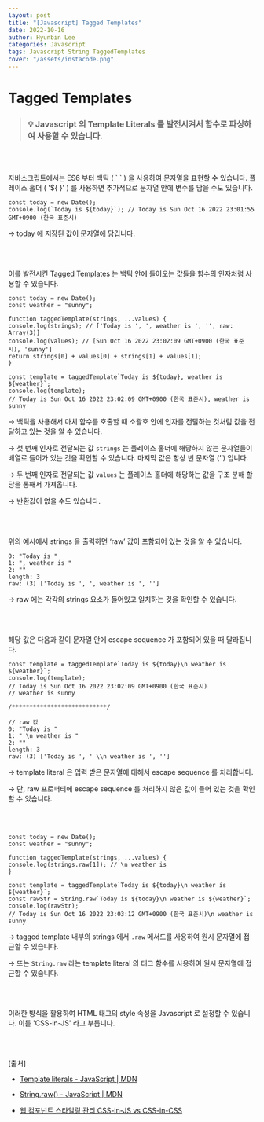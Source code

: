 ```yaml
---
layout: post
title: "[Javascript] Tagged Templates"
date: 2022-10-16
author: Hyunbin Lee
categories: Javascript
tags: Javascript String TaggedTemplates
cover: "/assets/instacode.png"
---
```


# Tagged Templates

> ### 💡 Javascript 의 Template Literals 를 발전시켜서 함수로 파싱하여 사용할 수 있습니다.

<br />
<br />

자바스크립트에서는 ES6 부터 백틱 ( \` \` ) 을 사용하여 문자열을 표현할 수 있습니다. 플레이스 홀더 ( '${ }' ) 를 사용하면 추가적으로 문자열 안에 변수를 담을 수도 있습니다.

<pre>
<code class="hljs javascript">const today = new Date();
console.log(`Today is ${today}`); // Today is Sun Oct 16 2022 23:01:55 GMT+0900 (한국 표준시)</code>
</pre>

→ today 에 저장된 값이 문자열에 담깁니다.

<br />
<br />

이를 발전시킨 Tagged Templates 는 백틱 안에 들어오는 값들을 함수의 인자처럼 사용할 수 있습니다.

<pre>
<code class="hljs">const today = new Date();
const weather = "sunny";

function taggedTemplate(strings, ...values) {
console.log(strings); // ['Today is ', ', weather is ', '', raw: Array(3)]
console.log(values); // [Sun Oct 16 2022 23:02:09 GMT+0900 (한국 표준시), 'sunny']
return strings[0] + values[0] + strings[1] + values[1];
}

const template = taggedTemplate`Today is ${today}, weather is ${weather}`;
console.log(template);
// Today is Sun Oct 16 2022 23:02:09 GMT+0900 (한국 표준시), weather is sunny</code>
</pre>

→ 백틱을 사용해서 마치 함수를 호출할 때 소괄호 안에 인자를 전달하는 것처럼 값을 전달하고 있는 것을 알 수 있습니다.

→ 첫 번째 인자로 전달되는 값 `strings` 는 플레이스 홀더에 해당하지 않는 문자열들이 배열로 들어가 있는 것을 확인할 수 있습니다. 마지막 값은 항상 빈 문자열 (’’) 입니다.

→ 두 번째 인자로 전달되는 값 `values` 는 플레이스 홀더에 해당하는 값을 구조 분해 할당을 통해서 가져옵니다.

→ 반환값이 없을 수도 있습니다.

<br />
<br />

위의 예시에서 strings 을 출력하면 ‘raw’ 값이 포함되어 있는 것을 알 수 있습니다.

<pre>
<code class="hljs">0: "Today is "
1: ", weather is "
2: ""
length: 3
raw: (3) ['Today is ', ', weather is ', '']</code>
</pre>

→ raw 에는 각각의 strings 요소가 들어있고 일치하는 것을 확인할 수 있습니다.

<br />
<br />

해당 값은 다음과 같이 문자열 안에 escape sequence 가 포함되어 있을 때 달라집니다.

<pre>
<code class="hljs">const template = taggedTemplate`Today is ${today}\n weather is ${weather}`;
console.log(template);
// Today is Sun Oct 16 2022 23:02:09 GMT+0900 (한국 표준시)
// weather is sunny

/***************************/

// raw 값
0: "Today is "
1: " \n weather is "
2: ""
length: 3
raw: (3) ['Today is ', ' \\n weather is ', '']</code>
</pre>

→ template literal 은 입력 받은 문자열에 대해서 escape sequence 를 처리합니다.

→ 단, raw 프로퍼티에 escape sequence 를 처리하지 않은 값이 들어 있는 것을 확인할 수 있습니다.

<br />
<br />

<pre>
<code class="hljs">const today = new Date();
const weather = "sunny";

function taggedTemplate(strings, ...values) {
console.log(strings.raw[1]); // \n weather is
}

const template = taggedTemplate`Today is ${today}\n weather is ${weather}`;
const rawStr = String.raw`Today is ${today}\n weather is ${weather}`;
console.log(rawStr);
// Today is Sun Oct 16 2022 23:03:12 GMT+0900 (한국 표준시)\n weather is sunny</code>
</pre>

→ tagged template 내부의 strings 에서 `.raw` 메서드를 사용하여 원시 문자열에 접근할 수 있습니다.

→ 또는 `String.raw` 라는 template literal 의 태그 함수를 사용하여 원시 문자열에 접근할 수 있습니다.

<br />
<br />

이러한 방식을 활용하여 HTML 태그의 style 속성을 Javascript 로 설정할 수 있습니다. 이를 'CSS-in-JS' 라고 부릅니다.

<br />
<br />

[출처]

- [Template literals - JavaScript \| MDN](https://developer.mozilla.org/ko/docs/Web/JavaScript/Reference/Template_literals#tagged_templates)

- [String.raw() - JavaScript \| MDN](https://developer.mozilla.org/ko/docs/Web/JavaScript/Reference/Global_Objects/String/raw)

- [웹 컴포넌트 스타일링 관리 CSS-in-JS vs CSS-in-CSS](https://www.samsungsds.com/kr/insights/web_component.html)
